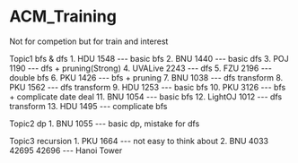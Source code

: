 # ACM_Training
Not for competion but for train and interest

Topic1 bfs & dfs
    1. HDU 1548 --- basic bfs
    2. BNU 1440 --- basic dfs
    3. POJ 1190 --- dfs + pruning(Strong)
    4. UVALive 2243 --- dfs
    5. FZU 2196 --- double bfs
    6. PKU 1426 --- bfs + pruning
    7. BNU 1038 --- dfs transform
    8. PKU 1562 --- dfs transform
    9. HDU 1253 --- basic bfs
    10. PKU 3126 --- bfs + complicate date deal 
    11. BNU 1054 --- basic bfs
    12. LightOJ 1012 --- dfs transform
    13. HDU 1495 --- complicate bfs
   

Topic2 dp
    1. BNU 1055 --- basic dp, mistake for dfs



Topic3 recursion
    1. PKU 1664 --- not easy to think about
    2. BNU 4033 42695 42696 --- Hanoi Tower


